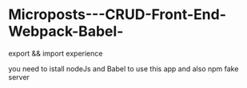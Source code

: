 # Microposts---CRUD-Front-End-Webpack-Babel-

export && import experience

you need to istall nodeJs and Babel to use this app and also npm fake server

